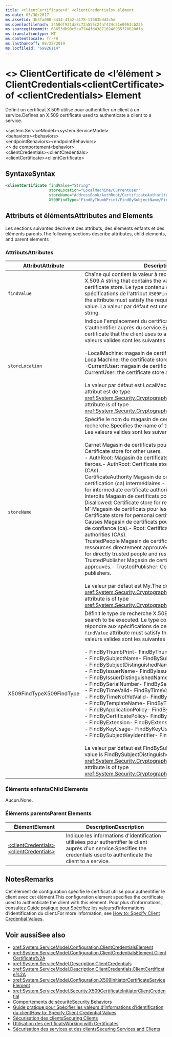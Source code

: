```yaml
---
title: <clientCertificate>d' <clientCredentials> élément
ms.date: 03/30/2017
ms.assetid: 3b3fa000-3434-4142-a178-11903bdd2c5d
ms.openlocfilehash: 3450df921da8c72a555c2faf424c51e0063cb235
ms.sourcegitcommit: 68653db98c5ea7744fd438710248935f70020dfb
ms.translationtype: MT
ms.contentlocale: fr-FR
ms.lasthandoff: 08/22/2019
ms.locfileid: "69926114"
---
```

# <a name="clientcertificate-of-clientcredentials-element"></a><span data-ttu-id="fcb6d-102">\<> ClientCertificate de \<l’élément > ClientCredentials</span><span class="sxs-lookup"><span data-stu-id="fcb6d-102">\<clientCertificate> of \<clientCredentials> Element</span></span>
<span data-ttu-id="fcb6d-103">Définit un certificat X.509 utilisé pour authentifier un client à un service.</span><span class="sxs-lookup"><span data-stu-id="fcb6d-103">Defines an X.509 certificate used to authenticate a client to a service.</span></span>  
  
 <span data-ttu-id="fcb6d-104">\<system.ServiceModel></span><span class="sxs-lookup"><span data-stu-id="fcb6d-104">\<system.ServiceModel></span></span>  
<span data-ttu-id="fcb6d-105">\<behaviors></span><span class="sxs-lookup"><span data-stu-id="fcb6d-105">\<behaviors></span></span>  
<span data-ttu-id="fcb6d-106">\<endpointBehaviors></span><span class="sxs-lookup"><span data-stu-id="fcb6d-106">\<endpointBehaviors></span></span>  
<span data-ttu-id="fcb6d-107">\<> de comportement</span><span class="sxs-lookup"><span data-stu-id="fcb6d-107">\<behavior></span></span>  
<span data-ttu-id="fcb6d-108">\<clientCredentials></span><span class="sxs-lookup"><span data-stu-id="fcb6d-108">\<clientCredentials></span></span>  
<span data-ttu-id="fcb6d-109">\<clientCertificate></span><span class="sxs-lookup"><span data-stu-id="fcb6d-109">\<clientCertificate></span></span>  
  
## <a name="syntax"></a><span data-ttu-id="fcb6d-110">Syntaxe</span><span class="sxs-lookup"><span data-stu-id="fcb6d-110">Syntax</span></span>  
  
```xml  
<clientCertificate findValue="String"
                   storeLocation="LocalMachine/CurrentUser"
                   storeName="AddressBook/AuthRoot/CertificateAuthority/Disallowed/My/Root/TrustedPeople/TrustedPublisher"
                   X509FindType="FindByThumbPrint/FindBySubjectName/FindBySubjectDistinguishedName/FindByIssuerName/FindByIssuerDistinguishedName/FindBySerialNumber/FindByTimeValid/FindByTimeNotYetValid/FindByTemplateName/FindByApplicationPolicy/FindByCertificatePolicy/FindByExtension/FindByKeyUsage/FindBySubjectKeyIdentifier" />
```  
  
## <a name="attributes-and-elements"></a><span data-ttu-id="fcb6d-111">Attributs et éléments</span><span class="sxs-lookup"><span data-stu-id="fcb6d-111">Attributes and Elements</span></span>  
 <span data-ttu-id="fcb6d-112">Les sections suivantes décrivent des attributs, des éléments enfants et des éléments parents.</span><span class="sxs-lookup"><span data-stu-id="fcb6d-112">The following sections describe attributes, child elements, and parent elements</span></span>  
  
### <a name="attributes"></a><span data-ttu-id="fcb6d-113">Attributs</span><span class="sxs-lookup"><span data-stu-id="fcb6d-113">Attributes</span></span>  
  
|<span data-ttu-id="fcb6d-114">Attribut</span><span class="sxs-lookup"><span data-stu-id="fcb6d-114">Attribute</span></span>|<span data-ttu-id="fcb6d-115">Description</span><span class="sxs-lookup"><span data-stu-id="fcb6d-115">Description</span></span>|  
|---------------|-----------------|  
|`findValue`|<span data-ttu-id="fcb6d-116">Chaîne qui contient la valeur à rechercher dans le magasin de certificats X.509.</span><span class="sxs-lookup"><span data-stu-id="fcb6d-116">A string that contains the value to search for in the X.509 certificate store.</span></span> <span data-ttu-id="fcb6d-117">Le type contenu dans cet attribut doit répondre aux spécifications de l'attribut `X509FindType` spécifié.</span><span class="sxs-lookup"><span data-stu-id="fcb6d-117">The type contained in the attribute must satisfy the requirements of the `X509FindType` attribute value.</span></span> <span data-ttu-id="fcb6d-118">La valeur par défaut est une chaîne vide.</span><span class="sxs-lookup"><span data-stu-id="fcb6d-118">The default is an empty string.</span></span>|  
|`storeLocation`|<span data-ttu-id="fcb6d-119">Indique l'emplacement du certificat X.509 utilisé par le client pour s'authentifier auprès du service.</span><span class="sxs-lookup"><span data-stu-id="fcb6d-119">Specifies the location of the X.509 certificate that the client uses to authenticate itself to the service.</span></span> <span data-ttu-id="fcb6d-120">Les valeurs valides sont les suivantes :</span><span class="sxs-lookup"><span data-stu-id="fcb6d-120">Valid values include the following:</span></span><br /><br /> <span data-ttu-id="fcb6d-121">-LocalMachine: magasin de certificats attribué à l’ordinateur local.</span><span class="sxs-lookup"><span data-stu-id="fcb6d-121">-   LocalMachine: the certificate store assigned to the local machine.</span></span><br /><span data-ttu-id="fcb6d-122">-CurrentUser: magasin de certificats attribué à l’utilisateur actuel.</span><span class="sxs-lookup"><span data-stu-id="fcb6d-122">-   CurrentUser: the certificate store assigned to the current user.</span></span><br /><br /> <span data-ttu-id="fcb6d-123">La valeur par défaut est LocalMachine.</span><span class="sxs-lookup"><span data-stu-id="fcb6d-123">The default is LocalMachine.</span></span> <span data-ttu-id="fcb6d-124">Cet attribut est de type <xref:System.Security.Cryptography.X509Certificates.StoreLocation>.</span><span class="sxs-lookup"><span data-stu-id="fcb6d-124">This attribute is of type <xref:System.Security.Cryptography.X509Certificates.StoreLocation>.</span></span>|  
|`storeName`|<span data-ttu-id="fcb6d-125">Spécifie le nom du magasin de certificats X.509 dans lequel effectuer la recherche.</span><span class="sxs-lookup"><span data-stu-id="fcb6d-125">Specifies the name of the X.509 certificate store to search.</span></span> <span data-ttu-id="fcb6d-126">Les valeurs valides sont les suivantes :</span><span class="sxs-lookup"><span data-stu-id="fcb6d-126">Valid values include the following:</span></span><br /><br /> <span data-ttu-id="fcb6d-127">Carnet Magasin de certificats pour d’autres utilisateurs.</span><span class="sxs-lookup"><span data-stu-id="fcb6d-127">-   AddressBook: Certificate store for other users.</span></span><br /><span data-ttu-id="fcb6d-128">-   AuthRoot: Magasin de certificats pour les autorités de certification tierces.</span><span class="sxs-lookup"><span data-stu-id="fcb6d-128">-   AuthRoot: Certificate store for third-party certificate authorities (CAs).</span></span><br /><span data-ttu-id="fcb6d-129">CertificateAuthority Magasin de certificats pour les autorités de certification (ca) intermédiaires.</span><span class="sxs-lookup"><span data-stu-id="fcb6d-129">-   CertificateAuthority: Certificate store for intermediate certificate authorities (CAs).</span></span><br /><span data-ttu-id="fcb6d-130">Interdits Magasin de certificats pour les certificats révoqués.</span><span class="sxs-lookup"><span data-stu-id="fcb6d-130">-   Disallowed: Certificate store for revoked certificates.</span></span><br /><span data-ttu-id="fcb6d-131">M' Magasin de certificats pour les certificats personnels.</span><span class="sxs-lookup"><span data-stu-id="fcb6d-131">-   My: Certificate store for personal certificates.</span></span><br /><span data-ttu-id="fcb6d-132">Causes Magasin de certificats pour les autorités de certification racines de confiance (ca).</span><span class="sxs-lookup"><span data-stu-id="fcb6d-132">-   Root: Certificate store for trusted root certificate authorities (CAs).</span></span><br /><span data-ttu-id="fcb6d-133">TrustedPeople Magasin de certificats pour les personnes et les ressources directement approuvées.</span><span class="sxs-lookup"><span data-stu-id="fcb6d-133">-   TrustedPeople: Certificate store for directly trusted people and resources.</span></span><br /><span data-ttu-id="fcb6d-134">TrustedPublisher Magasin de certificats pour les éditeurs directement approuvés.</span><span class="sxs-lookup"><span data-stu-id="fcb6d-134">-   TrustedPublisher: Certificate store for directly trusted publishers.</span></span><br /><br /> <span data-ttu-id="fcb6d-135">La valeur par défaut est My.</span><span class="sxs-lookup"><span data-stu-id="fcb6d-135">The default is My.</span></span> <span data-ttu-id="fcb6d-136">Cet attribut est de type <xref:System.Security.Cryptography.X509Certificates.StoreName>.</span><span class="sxs-lookup"><span data-stu-id="fcb6d-136">This attribute is of type <xref:System.Security.Cryptography.X509Certificates.StoreName>.</span></span>|  
|<span data-ttu-id="fcb6d-137">X509FindType</span><span class="sxs-lookup"><span data-stu-id="fcb6d-137">X509FindType</span></span>|<span data-ttu-id="fcb6d-138">Définit le type de recherche X.509 à exécuter.</span><span class="sxs-lookup"><span data-stu-id="fcb6d-138">Defines the type of X.509 search to be executed.</span></span> <span data-ttu-id="fcb6d-139">Le type contenu dans l'attribut `findValue` doit répondre aux spécifications de cet attribut.</span><span class="sxs-lookup"><span data-stu-id="fcb6d-139">The type contained in the `findValue` attribute must satisfy the requirements of this attribute.</span></span> <span data-ttu-id="fcb6d-140">Les valeurs valides sont les suivantes :</span><span class="sxs-lookup"><span data-stu-id="fcb6d-140">Valid values include the following:</span></span><br /><br /> <span data-ttu-id="fcb6d-141">-   FindByThumbPrint</span><span class="sxs-lookup"><span data-stu-id="fcb6d-141">-   FindByThumbPrint</span></span><br /><span data-ttu-id="fcb6d-142">-   FindBySubjectName</span><span class="sxs-lookup"><span data-stu-id="fcb6d-142">-   FindBySubjectName</span></span><br /><span data-ttu-id="fcb6d-143">-   FindBySubjectDistinguishedName</span><span class="sxs-lookup"><span data-stu-id="fcb6d-143">-   FindBySubjectDistinguishedName</span></span><br /><span data-ttu-id="fcb6d-144">-   FindByIssuerName</span><span class="sxs-lookup"><span data-stu-id="fcb6d-144">-   FindByIssuerName</span></span><br /><span data-ttu-id="fcb6d-145">-   FindByIssuerDistinguishedName</span><span class="sxs-lookup"><span data-stu-id="fcb6d-145">-   FindByIssuerDistinguishedName</span></span><br /><span data-ttu-id="fcb6d-146">-   FindBySerialNumber</span><span class="sxs-lookup"><span data-stu-id="fcb6d-146">-   FindBySerialNumber</span></span><br /><span data-ttu-id="fcb6d-147">-   FindByTimeValid</span><span class="sxs-lookup"><span data-stu-id="fcb6d-147">-   FindByTimeValid</span></span><br /><span data-ttu-id="fcb6d-148">-   FindByTimeNotYetValid</span><span class="sxs-lookup"><span data-stu-id="fcb6d-148">-   FindByTimeNotYetValid</span></span><br /><span data-ttu-id="fcb6d-149">-   FindByTemplateName</span><span class="sxs-lookup"><span data-stu-id="fcb6d-149">-   FindByTemplateName</span></span><br /><span data-ttu-id="fcb6d-150">-   FindByApplicationPolicy</span><span class="sxs-lookup"><span data-stu-id="fcb6d-150">-   FindByApplicationPolicy</span></span><br /><span data-ttu-id="fcb6d-151">-   FindByCertificatePolicy</span><span class="sxs-lookup"><span data-stu-id="fcb6d-151">-   FindByCertificatePolicy</span></span><br /><span data-ttu-id="fcb6d-152">-   FindByExtension</span><span class="sxs-lookup"><span data-stu-id="fcb6d-152">-   FindByExtension</span></span><br /><span data-ttu-id="fcb6d-153">-   FindByKeyUsage</span><span class="sxs-lookup"><span data-stu-id="fcb6d-153">-   FindByKeyUsage</span></span><br /><span data-ttu-id="fcb6d-154">-   FindBySubjectKeyIdentifier</span><span class="sxs-lookup"><span data-stu-id="fcb6d-154">-   FindBySubjectKeyIdentifier</span></span><br /><br /> <span data-ttu-id="fcb6d-155">La valeur par défaut est FindBySubjectDistinguishedName.</span><span class="sxs-lookup"><span data-stu-id="fcb6d-155">The default value is FindBySubjectDistinguishedName.</span></span> <span data-ttu-id="fcb6d-156">Cet attribut est de type <xref:System.Security.Cryptography.X509Certificates.X509FindType>.</span><span class="sxs-lookup"><span data-stu-id="fcb6d-156">This attribute is of type <xref:System.Security.Cryptography.X509Certificates.X509FindType>.</span></span>|  
  
### <a name="child-elements"></a><span data-ttu-id="fcb6d-157">Éléments enfants</span><span class="sxs-lookup"><span data-stu-id="fcb6d-157">Child Elements</span></span>  
 <span data-ttu-id="fcb6d-158">Aucun.</span><span class="sxs-lookup"><span data-stu-id="fcb6d-158">None.</span></span>  
  
### <a name="parent-elements"></a><span data-ttu-id="fcb6d-159">Éléments parents</span><span class="sxs-lookup"><span data-stu-id="fcb6d-159">Parent Elements</span></span>  
  
|<span data-ttu-id="fcb6d-160">Élément</span><span class="sxs-lookup"><span data-stu-id="fcb6d-160">Element</span></span>|<span data-ttu-id="fcb6d-161">Description</span><span class="sxs-lookup"><span data-stu-id="fcb6d-161">Description</span></span>|  
|-------------|-----------------|  
|[<span data-ttu-id="fcb6d-162">\<clientCredentials></span><span class="sxs-lookup"><span data-stu-id="fcb6d-162">\<clientCredentials></span></span>](clientcredentials.md)|<span data-ttu-id="fcb6d-163">Indique les informations d'identification utilisées pour authentifier le client auprès d'un service.</span><span class="sxs-lookup"><span data-stu-id="fcb6d-163">Specifies the credentials used to authenticate the client to a service.</span></span>|  
  
## <a name="remarks"></a><span data-ttu-id="fcb6d-164">Notes</span><span class="sxs-lookup"><span data-stu-id="fcb6d-164">Remarks</span></span>  
 <span data-ttu-id="fcb6d-165">Cet élément de configuration spécifie le certificat utilisé pour authentifier le client avec cet élément.</span><span class="sxs-lookup"><span data-stu-id="fcb6d-165">This configuration element specifies the certificate used to authenticate the client with this element.</span></span> <span data-ttu-id="fcb6d-166">Pour plus d’informations, consultez [Guide pratique pour Spécifiez les valeurs](../../../wcf/how-to-specify-client-credential-values.md)d’informations d’identification du client.</span><span class="sxs-lookup"><span data-stu-id="fcb6d-166">For more information, see [How to: Specify Client Credential Values](../../../wcf/how-to-specify-client-credential-values.md).</span></span>  
  
## <a name="see-also"></a><span data-ttu-id="fcb6d-167">Voir aussi</span><span class="sxs-lookup"><span data-stu-id="fcb6d-167">See also</span></span>

- <xref:System.ServiceModel.Configuration.ClientCredentialsElement>
- <xref:System.ServiceModel.Configuration.ClientCredentialsElement.ClientCertificate%2A>
- <xref:System.ServiceModel.Description.ClientCredentials>
- <xref:System.ServiceModel.Description.ClientCredentials.ClientCertificate%2A>
- <xref:System.ServiceModel.Configuration.X509InitiatorCertificateServiceElement>
- <xref:System.ServiceModel.Security.X509CertificateInitiatorClientCredential>
- [<span data-ttu-id="fcb6d-168">Comportements de sécurité</span><span class="sxs-lookup"><span data-stu-id="fcb6d-168">Security Behaviors</span></span>](../../../wcf/feature-details/security-behaviors-in-wcf.md)
- [<span data-ttu-id="fcb6d-169">Guide pratique pour Spécifier les valeurs d’informations d’identification du client</span><span class="sxs-lookup"><span data-stu-id="fcb6d-169">How to: Specify Client Credential Values</span></span>](../../../wcf/how-to-specify-client-credential-values.md)
- [<span data-ttu-id="fcb6d-170">Sécurisation des clients</span><span class="sxs-lookup"><span data-stu-id="fcb6d-170">Securing Clients</span></span>](../../../wcf/securing-clients.md)
- [<span data-ttu-id="fcb6d-171">Utilisation des certificats</span><span class="sxs-lookup"><span data-stu-id="fcb6d-171">Working with Certificates</span></span>](../../../wcf/feature-details/working-with-certificates.md)
- [<span data-ttu-id="fcb6d-172">Sécurisation des services et des clients</span><span class="sxs-lookup"><span data-stu-id="fcb6d-172">Securing Services and Clients</span></span>](../../../wcf/feature-details/securing-services-and-clients.md)
